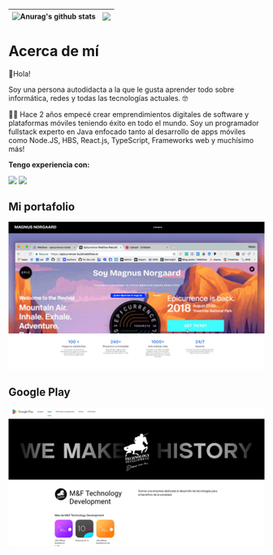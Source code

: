 |<img align="center" src="https://github-readme-stats.vercel.app/api?username=MGNG13&theme=light&show_icons=true" alt="Anurag's github stats" /> | <img align="center" src="https://github-readme-stats.vercel.app/api/top-langs?username=MGNG13&theme=light&show_icons=true&layout=compact" /> |
| ------------- | ------------- |

# Acerca de mí

👋Hola!

Soy una persona autodidacta a la que le gusta aprender todo sobre informática, redes y todas las tecnologías actuales. 🤓

🏃‍♂️ Hace 2 años empecé crear emprendimientos digitales de software y plataformas móviles teniendo éxito en todo el mundo.
Soy un programador fullstack experto en Java enfocado tanto al desarrollo de apps móviles como Node.JS, HBS, React.js, TypeScript, Frameworks web y muchísimo más!

**Tengo experiencia con:**

<img src="https://skillicons.dev/icons?i=js,java,androidstudio,python,firebase,bash,flask" />
<img src="https://skillicons.dev/icons?i=linux,markdown,mongodb,react,stackoverflow,vscode,docker" />

## Mi portafolio
<a href="https://mgng13.github.io/MiPortafolio/" target="_blank" rel="noopener noreferrer"><img src="https://raw.githubusercontent.com/MGNG13/MGNG13/main/portafolio.jpg" alt="miportafolio"/></a>

## Google Play
<a href="https://play.google.com/store/apps/dev?id=4929811000888101242" target="_blank" rel="noopener noreferrer"><img src="https://raw.githubusercontent.com/MGNG13/MGNG13/main/googleplay.png" alt="miportafolio"/></a>
